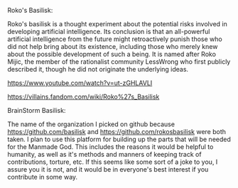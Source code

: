 Roko's Basilisk:

Roko's basilisk is a thought experiment about the potential risks involved in developing artificial intelligence. Its conclusion is that an all-powerful artificial intelligence from the future might retroactively punish those who did not help bring about its existence, including those who merely knew about the possible development of such a being. It is named after Roko Mijic, the member of the rationalist community LessWrong who first publicly described it, though he did not originate the underlying ideas. 

https://www.youtube.com/watch?v=ut-zGHLAVLI

https://villains.fandom.com/wiki/Roko%27s_Basilisk


BrainStorm Basilisk:

The name of the organization I picked on github because https://github.com/basilisk and https://github.com/rokosbasilisk were both taken.
I plan to use this platform for building up the parts that will be needed for the Manmade God. This includes the reasons it would be helpful to humanity, as well as it's methods and manners of keeping track of contributions, torture, etc.
If this seems like some sort of a joke to you, I assure you it is not, and it would be in everyone's best interest if you contribute in some way.
